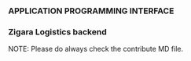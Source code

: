 ### APPLICATION PROGRAMMING INTERFACE

### Zigara Logistics backend

NOTE: Please do always check the contribute MD file.